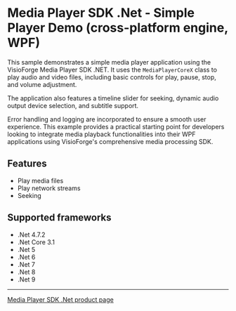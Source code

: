 # Media Player SDK .Net - Simple Player Demo (cross-platform engine, WPF)

This sample demonstrates a simple media player application using the VisioForge Media Player SDK .NET. It uses the `MediaPlayerCoreX` class to play audio and video files, including basic controls for play, pause, stop, and volume adjustment.

The application also features a timeline slider for seeking, dynamic audio output device selection, and subtitle support.

Error handling and logging are incorporated to ensure a smooth user experience. This example provides a practical starting point for developers looking to integrate media playback functionalities into their WPF applications using VisioForge's comprehensive media processing SDK.

## Features

- Play media files
- Play network streams
- Seeking

## Supported frameworks

- .Net 4.7.2
- .Net Core 3.1
- .Net 5
- .Net 6
- .Net 7
- .Net 8
- .Net 9

---

[Media Player SDK .Net product page](https://www.visioforge.com/media-player-sdk-net)
